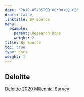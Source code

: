 ```yaml
---
date: "2019-05-05T00:00:00+01:00"
draft: false
linktitle: By Source
menu:
  example:
    parent: Research Docs
    weight: 2
title: By Source
toc: true
type: docs
weight: 1
---
```


## Deloitte 

[Deloitte 2020 Millennial Survey](https://dng.sharepoint.com/sites/KnowledgeCenter2/Shared%20Documents/General/deloitte-2020-millennial-survey.pdf)




